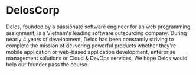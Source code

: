 # DelosCorp
Delos, founded by a passionate software engineer for an web programming assignment, is a Vietnam's leading software outsourcing company. During nearly 4 years of development, Delos has been constantly striving to complete the mission of delivering powerful products whether they're mobile application or web-based application development, enterprise management solutions or Cloud & DevOps services. We hope Delos would help our founder pass the course. </p>
			

